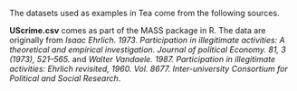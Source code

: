 The datasets used as examples in Tea come from the following sources. 

**UScrime.csv** comes as part of the MASS package in R. The data are originally from  _Isaac Ehrlich. 1973. Participation in illegitimate activities: A theoretical and empirical investigation. Journal of political Economy. 81, 3 (1973), 521–565._ and _Walter Vandaele. 1987. Participation in illegitimate activities: Ehrlich revisited, 1960. Vol. 8677. Inter-university Consortium for Political and Social Research_.
